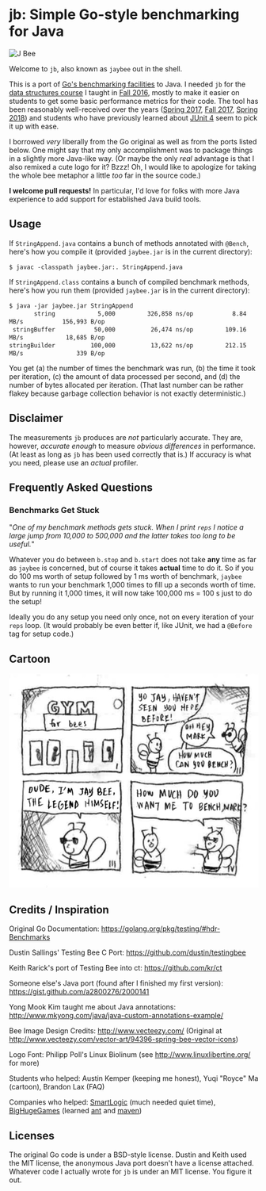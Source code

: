 # jb: Simple Go-style benchmarking for Java

![J Bee](gfx/jb-small.jpg)

Welcome to `jb`, also known as `jaybee` out in the shell.

This is a port of
[Go's benchmarking facilities](https://golang.org/pkg/testing/#hdr-Benchmarks)
to Java.
I needed `jb` for the
[data structures course](https://www.cs.jhu.edu/~phf/2016/fall/cs226/)
I taught in [Fall 2016](https://www.cs.jhu.edu/~phf/2016/fall/cs226/), mostly
to make it easier on students to get some basic performance metrics for their
code.
The tool has been reasonably well-received over the years
([Spring 2017](https://www.cs.jhu.edu/~phf/2017/spring/cs226/),
[Fall 2017](https://www.cs.jhu.edu/~phf/2017/fall/cs226/),
[Spring 2018](https://www.cs.jhu.edu/~phf/2018/spring/cs226/))
and students who have previously learned about
[JUnit 4](https://junit.org/junit4/) seem to pick it up with ease.

I borrowed *very* liberally from the Go original as well as from the ports
listed below.
One might say that my only accomplishment was to package things in a slightly
more Java-like way.
(Or maybe the only *real* advantage is that I also remixed a cute logo for it?
Bzzz! Oh, I would like to apologize for taking the whole bee metaphor a little
*too* far in the source code.)

**I welcome pull requests!**
In particular, I'd love for folks with more Java experience to add support for
established Java build tools.

## Usage

If `StringAppend.java` contains a bunch of methods annotated with `@Bench`,
here's how you compile it (provided `jaybee.jar` is in the current directory):

```
$ javac -classpath jaybee.jar:. StringAppend.java
```

If `StringAppend.class` contains a bunch of compiled benchmark methods, here's
how you run them (provided `jaybee.jar` is in the current directory):

```
$ java -jar jaybee.jar StringAppend
       string	         5,000	       326,858 ns/op	       8.84 MB/s	       156,993 B/op
 stringBuffer	        50,000	        26,474 ns/op	     109.16 MB/s	        18,685 B/op
stringBuilder	       100,000	        13,622 ns/op	     212.15 MB/s	           339 B/op
```

You get (a) the number of times the benchmark was run, (b) the time it took
per iteration, (c) the amount of data processed per second, and (d) the
number of bytes allocated per iteration.
(That last number can be rather flakey because garbage collection behavior
is not exactly deterministic.)

## Disclaimer

The measurements `jb` produces are *not* particularly accurate.
They are, however, *accurate enough* to measure *obvious differences* in
performance.
(At least as long as `jb` has been used correctly that is.)
If accuracy is what you need, please use an *actual* profiler.

## Frequently Asked Questions

### Benchmarks Get Stuck

"*One of my benchmark methods gets stuck. When I print `reps` I notice a large
jump from 10,000 to 500,000 and the latter takes too long to be useful.*"

Whatever you do between `b.stop` and `b.start` does not take **any** time as
far as `jaybee` is concerned, but of course it takes **actual** time to do it.
So if you do 100 ms worth of setup followed by 1 ms worth of benchmark,
`jaybee` wants to run your benchmark 1,000 times to fill up a seconds worth of
time. But by running it 1,000 times, it will now take 100,000 ms = 100 s just
to do the setup!

Ideally you do any setup you need only once, not on every iteration of your
`reps` loop.
(It would probably be even better if, like JUnit, we had a `@Before` tag for
setup code.)

## Cartoon

![Bench Mark](gfx/cartoon-small.jpg)

## Credits / Inspiration

Original Go Documentation:
https://golang.org/pkg/testing/#hdr-Benchmarks

Dustin Sallings' Testing Bee C Port:
https://github.com/dustin/testingbee

Keith Rarick's port of Testing Bee into ct:
https://github.com/kr/ct

Someone else's Java port (found after I finished my first version):
https://gist.github.com/a2800276/2000141

Yong Mook Kim taught me about Java annotations:
http://www.mkyong.com/java/java-custom-annotations-example/

Bee Image Design Credits:
http://www.vecteezy.com/
(Original at http://www.vecteezy.com/vector-art/94396-spring-bee-vector-icons)

Logo Font:
Philipp Poll's Linux Biolinum (see http://www.linuxlibertine.org/ for more)

Students who helped:
Austin Kemper (keeping me honest),
Yuqi "Royce" Ma (cartoon),
Brandon Lax (FAQ)

Companies who helped:
[SmartLogic](https://smartlogic.io/)
(much needed quiet time),
[BigHugeGames](https://bighugegames.com/)
(learned [ant](https://ant.apache.org/) and [maven](https://maven.apache.org/))

## Licenses

The original Go code is under a BSD-style license.
Dustin and Keith used the MIT license,
the anonymous Java port doesn't have a license attached.
Whatever code I actually wrote for `jb` is under an MIT license.
You figure it out.
